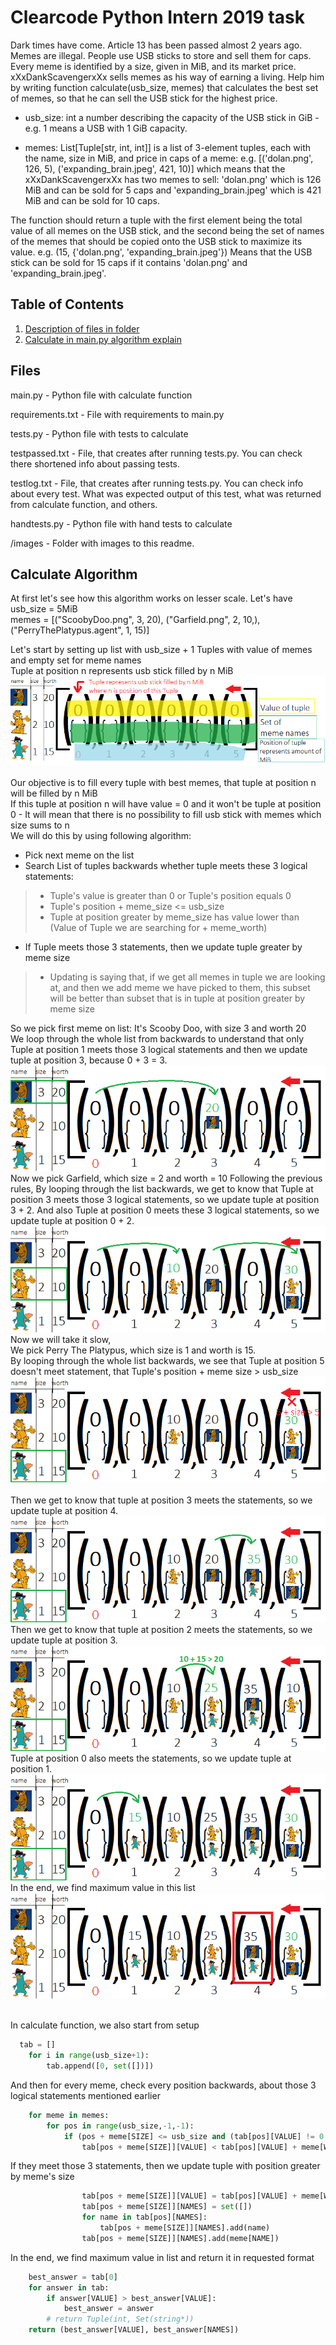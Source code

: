 # Clearcode Python Intern 2019 task

Dark times have come. Article 13 has been passed almost 2 years ago. Memes are illegal. People use USB sticks to store and sell them for caps. Every meme is identified by a size, given in MiB, and its market price. xXxDankScavengerxXx sells memes as his way of earning a living. Help him by writing function calculate(usb_size, memes) that calculates the best set of memes, so that he can sell the USB stick for the highest price. 

 - usb_size: int a number describing the capacity of the USB stick in 
   GiB - e.g. 1 means a USB 	 with 1 GiB capacity.

 - memes: List[Tuple[str, int, int]] is a list of 3-element tuples, each
   with the name, size in MiB, and price in caps of a meme: e.g.
   [('dolan.png', 126, 5), ('expanding_brain.jpeg', 421, 10)] which
   means that the xXxDankScavengerxXx has two memes to sell: 'dolan.png'
   which is 126 MiB and can be 		sold for 5 caps and
   'expanding_brain.jpeg' which is 421 MiB and can be sold for 10 caps.

The function should return a tuple with the first element being the total value of all memes on the USB stick, and the second being the set of names of the memes that should be copied onto the USB stick to maximize its value. e.g. (15, {'dolan.png', 'expanding_brain.jpeg'}) Means that the USB stick can be sold for 15 caps if it contains 'dolan.png' and 'expanding_brain.jpeg'.
## Table of Contents

1. [Description of files in folder](#files)
2. [Calculate in main.py algorithm explain](#algorithm)


## Files <a name = "files"></a>
main.py - Python file with calculate function

requirements.txt - File with requirements to main.py

tests.py - Python file with tests to calculate

testpassed.txt - File, that creates after running tests.py. You can check there shortened info about passing tests.

testlog.txt - File, that creates after running tests.py. You can check info about every test. What was expected output of this test, what was returned from calculate function, and others.

handtests.py - Python file with hand tests to calculate

/images - Folder with images to this readme.

## Calculate Algorithm <a name = "algorithm"></a>

At first let's see how this algorithm works on lesser scale. 
Let's have usb_size = 5MiB \
memes = [("ScoobyDoo.png", 3, 20), ("Garfield.png", 2, 10,), ("PerryThePlatypus.agent", 1, 15)]

Let's start by setting up list with usb_size + 1 Tuples with value of memes and empty set for meme names \
Tuple at position n represents usb stick filled by n MiB
<img src="images/setup.png"/><br/><br/>
Our objective is to fill every tuple with best memes, that tuple at position n will be filled by n MiB \
If this tuple at position n will have value = 0 and it won't be tuple at position 0 - It will mean that there is no possibility to fill usb stick with memes which size sums to n \
We will do this by using following algorithm: 
- Pick next meme on the list
- Search List of tuples backwards whether tuple meets these 3 logical statements: 
> - Tuple's value is greater than 0 or Tuple's position equals 0
> - Tuple's position + meme_size <= usb_size
> - Tuple at position greater by meme_size has value lower than (Value of Tuple we are searching for + meme_worth)
- If Tuple meets those 3 statements, then we update tuple greater by meme size 
> - Updating is saying that, if we get all memes in tuple we are looking at, and then we add meme we have picked to them, this subset will be better than subset that is in tuple at position greater by meme size 
<a/>
So we pick first meme on list: It's Scooby Doo, with size 3 and worth 20 <br/>
We loop through the whole list from backwards to understand that only Tuple at position 1 meets those 3 logical statements and then we update tuple at position 3, because 0 + 3 = 3.
<img src="images/ScoobyDoo.png"/>
Now we pick Garfield, which size = 2 and worth = 10
Following the previous rules, By looping through the list backwards, we get to know that Tuple at position 3 meets those 3 logical  statements, so we update tuple at position 3 + 2.  
And also Tuple at position 0 meets these 3 logical statements, so we update tuple at position 0 + 2. 
<img src="images/Garfield.png"/> <br>
Now we will take it slow,  <br>
We pick Perry The Platypus, which size is 1 and worth is 15.  <br>
By looping through the whole list backwards, we see that Tuple at position 5 doesn't meet statement, that 
Tuple's position + meme size > usb_size
<img src="images/Perry.png"/><br/><br/>
Then we get to know that tuple at position 3 meets the statements, so we update tuple at position 4.
<img src="images/Perry1.png"/>
Then we get to know that tuple at position 2 meets the statements, so we update tuple at position 3.
<img src="images/Perry2.png"/>
Tuple at position 0 also meets the statements, so we update tuple at position 1.
<img src="images/Perry3.png"/>
In the end, we find maximum value in this list 
<img src="images/Find%20Best%20Worth.png"/ ><br/><br/>

In calculate function, we also start from setup

```python
  tab = [] 
    for i in range(usb_size+1):
        tab.append([0, set([])])
```
And then for every meme, check every position backwards, about those 3 logical statements mentioned earlier
```python
    for meme in memes:
        for pos in range(usb_size,-1,-1):
            if (pos + meme[SIZE] <= usb_size and (tab[pos][VALUE] != 0 or pos == 0) and
                tab[pos + meme[SIZE]][VALUE] < tab[pos][VALUE] + meme[WORTH]):
```
If they meet those 3 statements, then we update tuple with position greater by meme's size
```python
                tab[pos + meme[SIZE]][VALUE] = tab[pos][VALUE] + meme[WORTH]
                tab[pos + meme[SIZE]][NAMES] = set([])
                for name in tab[pos][NAMES]:
                    tab[pos + meme[SIZE]][NAMES].add(name)
                tab[pos + meme[SIZE]][NAMES].add(meme[NAME])
```
In the end, we find maximum value in list and return it in requested format
```python
    best_answer = tab[0] 
    for answer in tab:
        if answer[VALUE] > best_answer[VALUE]:
            best_answer = answer
        # return Tuple(int, Set(string*))
    return (best_answer[VALUE], best_answer[NAMES]) 
```
